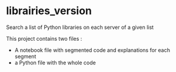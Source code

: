 # librairies_version
Search a list of Python libraries on each server of a given list

This project contains two files :
- A notebook file with segmented code and explanations for each segment
- a Python file with the whole code